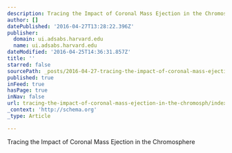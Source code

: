 ```yaml
---
description: Tracing the Impact of Coronal Mass Ejection in the Chromosphere
author: []
datePublished: '2016-04-27T13:28:22.396Z'
publisher:
  domain: ui.adsabs.harvard.edu
  name: ui.adsabs.harvard.edu
dateModified: '2016-04-25T14:36:31.857Z'
title: ''
starred: false
sourcePath: _posts/2016-04-27-tracing-the-impact-of-coronal-mass-ejection-in-the-chromosph.md
published: true
inFeed: true
hasPage: true
inNav: false
url: tracing-the-impact-of-coronal-mass-ejection-in-the-chromosph/index.html
_context: 'http://schema.org'
_type: Article

---
```

Tracing the Impact of Coronal Mass Ejection in the Chromosphere